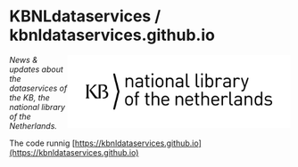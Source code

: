 # KBNLdataservices / kbnldataservices.github.io

<img alt="KB logo" src="https://raw.githubusercontent.com/KBNLdataservices/public-docs/gh-pages/assets/images/KB_Nationale-Bibliotheek_Logo_RGB-Zwart-EN.jpg" width="400px" align="right"/>

*News & updates about the dataservices of the KB, the national library of the Netherlands.* 

The code runnig [https://kbnldataservices.github.io](https://kbnldataservices.github.io)
